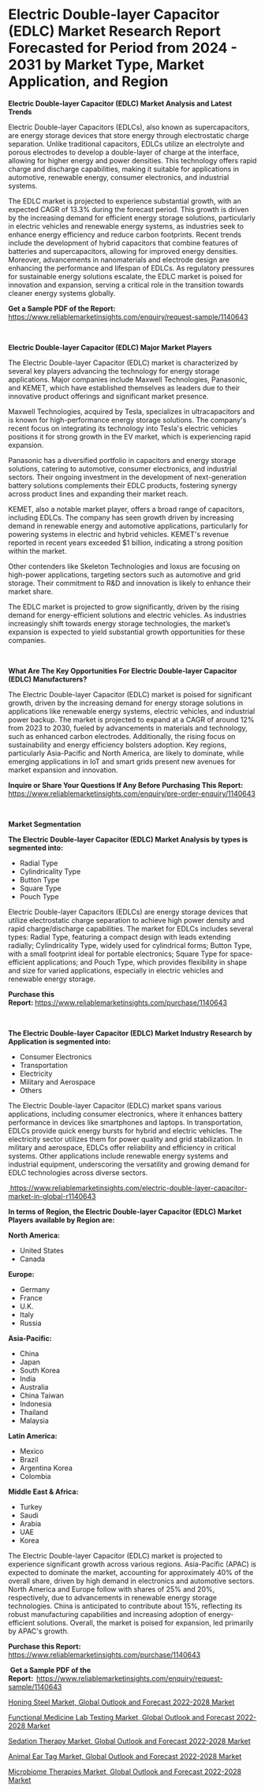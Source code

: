 <p><h1>Electric Double-layer Capacitor (EDLC) Market Research Report Forecasted for Period from 2024 -  2031 by Market Type, Market Application, and Region</h1></p><p><strong>Electric Double-layer Capacitor (EDLC) Market Analysis and Latest Trends</strong></p>
<p><p>Electric Double-layer Capacitors (EDLCs), also known as supercapacitors, are energy storage devices that store energy through electrostatic charge separation. Unlike traditional capacitors, EDLCs utilize an electrolyte and porous electrodes to develop a double-layer of charge at the interface, allowing for higher energy and power densities. This technology offers rapid charge and discharge capabilities, making it suitable for applications in automotive, renewable energy, consumer electronics, and industrial systems.</p><p>The EDLC market is projected to experience substantial growth, with an expected CAGR of 13.3% during the forecast period. This growth is driven by the increasing demand for efficient energy storage solutions, particularly in electric vehicles and renewable energy systems, as industries seek to enhance energy efficiency and reduce carbon footprints. Recent trends include the development of hybrid capacitors that combine features of batteries and supercapacitors, allowing for improved energy densities. Moreover, advancements in nanomaterials and electrode design are enhancing the performance and lifespan of EDLCs. As regulatory pressures for sustainable energy solutions escalate, the EDLC market is poised for innovation and expansion, serving a critical role in the transition towards cleaner energy systems globally.</p></p>
<p><strong>Get a Sample PDF of the Report:&nbsp;</strong> <a href="https://www.reliablemarketinsights.com/enquiry/request-sample/1140643?utm_campaign=1197&utm_medium=2&utm_source=Github&utm_content=ia&utm_term=14102024&utm_id=electric-double-layer-capacitor-edlc">https://www.reliablemarketinsights.com/enquiry/request-sample/1140643</a></p>
<p>&nbsp;</p>
<p><strong>Electric Double-layer Capacitor (EDLC) Major Market Players</strong></p>
<p><p>The Electric Double-layer Capacitor (EDLC) market is characterized by several key players advancing the technology for energy storage applications. Major companies include Maxwell Technologies, Panasonic, and KEMET, which have established themselves as leaders due to their innovative product offerings and significant market presence.</p><p>Maxwell Technologies, acquired by Tesla, specializes in ultracapacitors and is known for high-performance energy storage solutions. The company's recent focus on integrating its technology into Tesla's electric vehicles positions it for strong growth in the EV market, which is experiencing rapid expansion.</p><p>Panasonic has a diversified portfolio in capacitors and energy storage solutions, catering to automotive, consumer electronics, and industrial sectors. Their ongoing investment in the development of next-generation battery solutions complements their EDLC products, fostering synergy across product lines and expanding their market reach.</p><p>KEMET, also a notable market player, offers a broad range of capacitors, including EDLCs. The company has seen growth driven by increasing demand in renewable energy and automotive applications, particularly for powering systems in electric and hybrid vehicles. KEMET's revenue reported in recent years exceeded $1 billion, indicating a strong position within the market.</p><p>Other contenders like Skeleton Technologies and Ioxus are focusing on high-power applications, targeting sectors such as automotive and grid storage. Their commitment to R&D and innovation is likely to enhance their market share.</p><p>The EDLC market is projected to grow significantly, driven by the rising demand for energy-efficient solutions and electric vehicles. As industries increasingly shift towards energy storage technologies, the market’s expansion is expected to yield substantial growth opportunities for these companies.</p></p>
<p>&nbsp;</p>
<p><strong>What Are The Key Opportunities For Electric Double-layer Capacitor (EDLC) Manufacturers?</strong></p>
<p><p>The Electric Double-layer Capacitor (EDLC) market is poised for significant growth, driven by the increasing demand for energy storage solutions in applications like renewable energy systems, electric vehicles, and industrial power backup. The market is projected to expand at a CAGR of around 12% from 2023 to 2030, fueled by advancements in materials and technology, such as enhanced carbon electrodes. Additionally, the rising focus on sustainability and energy efficiency bolsters adoption. Key regions, particularly Asia-Pacific and North America, are likely to dominate, while emerging applications in IoT and smart grids present new avenues for market expansion and innovation.</p></p>
<p><strong>Inquire or Share Your Questions If Any Before Purchasing This Report:</strong> <a href="https://www.reliablemarketinsights.com/enquiry/pre-order-enquiry/1140643?utm_campaign=1197&utm_medium=2&utm_source=Github&utm_content=ia&utm_term=14102024&utm_id=electric-double-layer-capacitor-edlc">https://www.reliablemarketinsights.com/enquiry/pre-order-enquiry/1140643</a></p>
<p>&nbsp;</p>
<p><strong>Market Segmentation</strong></p>
<p><strong>The Electric Double-layer Capacitor (EDLC) Market Analysis by types is segmented into:</strong></p>
<p><ul><li>Radial Type</li><li>Cylindricality Type</li><li>Button Type</li><li>Square Type</li><li>Pouch Type</li></ul></p>
<p><p>Electric Double-layer Capacitors (EDLCs) are energy storage devices that utilize electrostatic charge separation to achieve high power density and rapid charge/discharge capabilities. The market for EDLCs includes several types: Radial Type, featuring a compact design with leads extending radially; Cylindricality Type, widely used for cylindrical forms; Button Type, with a small footprint ideal for portable electronics; Square Type for space-efficient applications; and Pouch Type, which provides flexibility in shape and size for varied applications, especially in electric vehicles and renewable energy storage.</p></p>
<p><strong>Purchase this Report:&nbsp;</strong><a href="https://www.reliablemarketinsights.com/purchase/1140643?utm_campaign=1197&utm_medium=2&utm_source=Github&utm_content=ia&utm_term=14102024&utm_id=electric-double-layer-capacitor-edlc">https://www.reliablemarketinsights.com/purchase/1140643</a></p>
<p>&nbsp;</p>
<p><strong>The Electric Double-layer Capacitor (EDLC) Market Industry Research by Application is segmented into:</strong></p>
<p><ul><li>Consumer Electronics</li><li>Transportation</li><li>Electricity</li><li>Military and Aerospace</li><li>Others</li></ul></p>
<p><p>The Electric Double-layer Capacitor (EDLC) market spans various applications, including consumer electronics, where it enhances battery performance in devices like smartphones and laptops. In transportation, EDLCs provide quick energy bursts for hybrid and electric vehicles. The electricity sector utilizes them for power quality and grid stabilization. In military and aerospace, EDLCs offer reliability and efficiency in critical systems. Other applications include renewable energy systems and industrial equipment, underscoring the versatility and growing demand for EDLC technologies across diverse sectors.</p></p>
<p><a href="https://www.reliablemarketinsights.com/electric-double-layer-capacitor-market-in-global-r1140643?utm_campaign=1197&utm_medium=2&utm_source=Github&utm_content=ia&utm_term=14102024&utm_id=electric-double-layer-capacitor-edlc">&nbsp;https://www.reliablemarketinsights.com/electric-double-layer-capacitor-market-in-global-r1140643</a></p>
<p><strong>In terms of Region, the Electric Double-layer Capacitor (EDLC) Market Players available by Region are:</strong></p>
<p>
    <p> <strong> North America: </strong>
        <ul>
            <li>United States</li>
            <li>Canada</li>
        </ul>
        </p> 
    <p> <strong> Europe: </strong>
        <ul>
            <li>Germany</li>
            <li>France</li>
            <li>U.K.</li>
            <li>Italy</li>
            <li>Russia</li>
        </ul>
        </p> 
    <p> <strong> Asia-Pacific: </strong>
        <ul>
            <li>China</li>
            <li>Japan</li>
            <li>South Korea</li>
            <li>India</li>
            <li>Australia</li>
            <li>China Taiwan</li>
            <li>Indonesia</li>
            <li>Thailand</li>
            <li>Malaysia</li>
        </ul>
        </p> 
    <p> <strong> Latin America: </strong>
        <ul>
            <li>Mexico</li>
            <li>Brazil</li>
            <li>Argentina Korea</li>
            <li>Colombia</li>
        </ul>
        </p> 
    <p> <strong> Middle East & Africa: </strong>
        <ul>
            <li>Turkey</li>
            <li>Saudi</li>
            <li>Arabia</li>
            <li>UAE</li>
            <li>Korea</li>
        </ul>
    </p>
    </p>
<p><p>The Electric Double-layer Capacitor (EDLC) market is projected to experience significant growth across various regions. Asia-Pacific (APAC) is expected to dominate the market, accounting for approximately 40% of the overall share, driven by high demand in electronics and automotive sectors. North America and Europe follow with shares of 25% and 20%, respectively, due to advancements in renewable energy storage technologies. China is anticipated to contribute about 15%, reflecting its robust manufacturing capabilities and increasing adoption of energy-efficient solutions. Overall, the market is poised for expansion, led primarily by APAC's growth.</p></p>
<p><strong>Purchase this Report: </strong><a href="https://www.reliablemarketinsights.com/purchase/1140643?utm_campaign=1197&utm_medium=2&utm_source=Github&utm_content=ia&utm_term=14102024&utm_id=electric-double-layer-capacitor-edlc">https://www.reliablemarketinsights.com/purchase/1140643</a></p>
<p>&nbsp;<strong>Get a Sample PDF of the Report:&nbsp;&nbsp;</strong><a href="https://www.reliablemarketinsights.com/enquiry/request-sample/1140643?utm_campaign=1197&utm_medium=2&utm_source=Github&utm_content=ia&utm_term=14102024&utm_id=electric-double-layer-capacitor-edlc">https://www.reliablemarketinsights.com/enquiry/request-sample/1140643</a></p>
<p><strong></strong></p>
<p><p><a href="https://www.linkedin.com/pulse/honing-steel-market-global-outlook-forecast-2022-2028-segmentation-3kkvf?trk=public_post_embed_feed-article-content&utm_campaign=1197&utm_medium=2&utm_source=Github&utm_content=ia&utm_term=14102024&utm_id=electric-double-layer-capacitor-edlc">Honing Steel Market, Global Outlook and Forecast 2022-2028 Market</a></p><p><a href="https://www.linkedin.com/pulse/sustainability-trends-functional-medicine-lab-testing-market-global-tutif?trk=public_post_embed_feed-article-content&utm_campaign=1197&utm_medium=2&utm_source=Github&utm_content=ia&utm_term=14102024&utm_id=electric-double-layer-capacitor-edlc">Functional Medicine Lab Testing Market, Global Outlook and Forecast 2022-2028 Market</a></p><p><a href="https://www.linkedin.com/pulse/trends-global-sedation-therapy-market-outlook-forecast-2022-2028-p1evf?trk=public_post_embed_feed-article-content&utm_campaign=1197&utm_medium=2&utm_source=Github&utm_content=ia&utm_term=14102024&utm_id=electric-double-layer-capacitor-edlc">Sedation Therapy Market, Global Outlook and Forecast 2022-2028 Market</a></p><p><a href="https://www.linkedin.com/pulse/global-animal-ear-tag-market-outlook-forecast-2022-2028-75-cagr-w23mf?trk=public_post_embed_feed-article-content&utm_campaign=1197&utm_medium=2&utm_source=Github&utm_content=ia&utm_term=14102024&utm_id=electric-double-layer-capacitor-edlc">Animal Ear Tag Market, Global Outlook and Forecast 2022-2028 Market</a></p><p><a href="https://www.linkedin.com/pulse/global-microbiome-therapies-market-outlook-forecast-2022-2028-qja9f?trk=public_post_embed_feed-article-content&utm_campaign=1197&utm_medium=2&utm_source=Github&utm_content=ia&utm_term=14102024&utm_id=electric-double-layer-capacitor-edlc">Microbiome Therapies Market, Global Outlook and Forecast 2022-2028 Market</a></p></p>